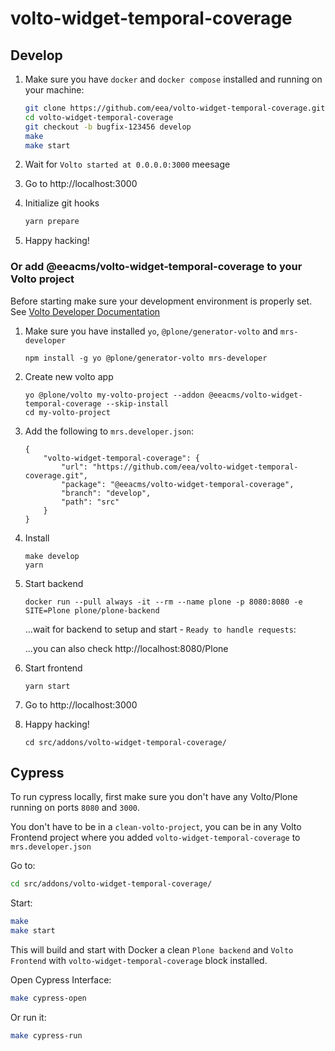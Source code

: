 # volto-widget-temporal-coverage

## Develop

1. Make sure you have `docker` and `docker compose` installed and running on your machine:

    ```Bash
    git clone https://github.com/eea/volto-widget-temporal-coverage.git
    cd volto-widget-temporal-coverage
    git checkout -b bugfix-123456 develop
    make
    make start
    ```

1. Wait for `Volto started at 0.0.0.0:3000` meesage

1. Go to http://localhost:3000

1. Initialize git hooks

    ```Bash
    yarn prepare
    ```

1. Happy hacking!

### Or add @eeacms/volto-widget-temporal-coverage to your Volto project

Before starting make sure your development environment is properly set. See [Volto Developer Documentation](https://docs.voltocms.com/getting-started/install/)

1.  Make sure you have installed `yo`, `@plone/generator-volto` and `mrs-developer`

        npm install -g yo @plone/generator-volto mrs-developer

1.  Create new volto app

        yo @plone/volto my-volto-project --addon @eeacms/volto-widget-temporal-coverage --skip-install
        cd my-volto-project

1.  Add the following to `mrs.developer.json`:

        {
            "volto-widget-temporal-coverage": {
                "url": "https://github.com/eea/volto-widget-temporal-coverage.git",
                "package": "@eeacms/volto-widget-temporal-coverage",
                "branch": "develop",
                "path": "src"
            }
        }

1.  Install

        make develop
        yarn

1.  Start backend

        docker run --pull always -it --rm --name plone -p 8080:8080 -e SITE=Plone plone/plone-backend

    ...wait for backend to setup and start - `Ready to handle requests`:

    ...you can also check http://localhost:8080/Plone

1.  Start frontend

        yarn start

1.  Go to http://localhost:3000

1.  Happy hacking!

        cd src/addons/volto-widget-temporal-coverage/

## Cypress

To run cypress locally, first make sure you don't have any Volto/Plone running on ports `8080` and `3000`.

You don't have to be in a `clean-volto-project`, you can be in any Volto Frontend
project where you added `volto-widget-temporal-coverage` to `mrs.developer.json`

Go to:

  ```BASH
  cd src/addons/volto-widget-temporal-coverage/
  ```

Start:

  ```Bash
  make
  make start
  ```

This will build and start with Docker a clean `Plone backend` and `Volto Frontend` with `volto-widget-temporal-coverage` block installed.

Open Cypress Interface:

  ```Bash
  make cypress-open
  ```

Or run it:

  ```Bash
  make cypress-run
  ```

